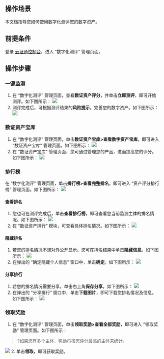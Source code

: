 
## 操作场景
本文档指导您如何使用数字化测评您的数字资产。


## 前提条件
 登录 [云证通控制台](https://console.cloud.tencent.com/tdcp/evaluation)，进入 “数字化测评” 管理页面。
 
## 操作步骤
### 一键监测
1. 在 “数字化测评” 管理页面，查看**数证资产评分**，并单击**立即测评**，即可开始测评。如下图所示：
![](https://main.qcloudimg.com/raw/d2f2a3229a88c287e096c61a3edcee76.png)
2. 测评完成后，可根据测评结果的**风险提示**，完善您的数字资产。如下图所示：
![](https://main.qcloudimg.com/raw/4c6b7c363a9c42d26541c87626237e98.png)


### 数证资产宝库
1. 在 “数字化测评” 管理页面，单击**数证资产宝库>查看数字资产宝库**，即可进入 “数证资产宝库” 管理页面。如下图所示：
![](https://main.qcloudimg.com/raw/aa29c9caadaab75429a523e3cc24336f.png)
2. 在 “数证资产宝库” 管理页面，您可通过管理您的产品，进而提高您的评分。如下图所示：
![](https://main.qcloudimg.com/raw/10a8086fdcd525ff7efe2feaf1e82e47.png)


### 排行榜
在 “数字化测评” 管理页面，单击**排行榜>查看完整排名**，即可进入 “资产评分排行榜” 管理页面。如下图所示：
![](https://main.qcloudimg.com/raw/bcc86f6d9c6f714ef86ffc8592081bd7.png)
#### 查看排名
1. 您也可在测评完成后，单击**查看排行榜**，即可查看您当前监测主体的排名情况。如下图所示：
![](https://main.qcloudimg.com/raw/38dd2c3520bd52273ca3c395729eba14.png)
2. 在 “数证资产排⾏” 模块，可查看具体排名情况。如下图所示：
![](https://main.qcloudimg.com/raw/e84fc841f1a450933e9e34bbf75de21a.png)


#### 隐藏排名
1. 若您的排名情况不想对外公开显示。您可在排名结果中单击**隐藏信息**。如下图所示：
![](https://main.qcloudimg.com/raw/df5b15f872a149134e938c31f5fab597.png)
2. 在弹出的 “确定隐藏个人信息” 窗口中，单击**确定**。如下图所示：
![](https://main.qcloudimg.com/raw/bcdeaec35c4f3e804a4b89cd7b827813.png)

#### 分享排行
1. 若您的排名情况需要分享，单击右上角**保存分享**。如下图所示：
![](https://main.qcloudimg.com/raw/142de504e85390f5abcb1efd3d483646.png)
2. 在弹出的 “分享排行” 窗口中，单击**下载图片**，即可下载您排名情况及信息。如下图所示：
![](https://main.qcloudimg.com/raw/cc7b78b645f483a71db8e8b8819fa3ca.png)

### 领取奖励
1. 在 “数字化测评” 管理页面，单击**领取奖励>查看全部奖励**，即可进入 “领取奖励” 管理页面。如下图所示：
>?如果您有多个主体，奖励将按您评分最⾼的主体来统计。
>
![](https://main.qcloudimg.com/raw/e04d4569bcf5dde7a495f71034d67458.png)
2. 单击**领取**，即可获取奖励。






